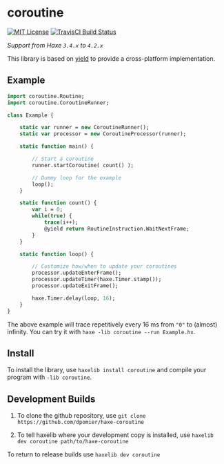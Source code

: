 coroutine
=======
[![MIT License](https://img.shields.io/badge/license-MIT-blue.svg?style=flat)](LICENSE.md)
[![TravisCI Build Status](https://travis-ci.com/dpomier/haxe-coroutine.svg?branch=master)](https://travis-ci.com/dpomier/haxe-coroutine)

*Support from Haxe `3.4.x` to `4.2.x`*

This library is based on [yield](https://github.com/dpomier/haxe-yield) to provide a cross-platform implementation.

Example
-----

```haxe
import coroutine.Routine;
import coroutine.CoroutineRunner;

class Example {

    static var runner = new CoroutineRunner();
    static var processor = new CoroutineProcessor(runner);

    static function main() {

        // Start a coroutine
        runner.startCoroutine( count() );

        // Dummy loop for the example
        loop();
    }

    static function count() {
        var i = 0;
        while(true) {
            trace(i++);
            @yield return RoutineInstruction.WaitNextFrame;
        }
    }

    static function loop() {

        // Customize how/when to update your coroutines
        processor.updateEnterFrame();
        processor.updateTimer(haxe.Timer.stamp());
        processor.updateExitFrame();

        haxe.Timer.delay(loop, 16);
    }
}
```
The above example will trace repetitively every 16 ms from `"0"` to (almost) infinity. You can try it with `haxe -lib coroutine --run Example.hx`.

Install
-----

To install the library, use `haxelib install coroutine` and compile your program with `-lib coroutine`.

Development Builds
-----

1. To clone the github repository, use `git clone https://github.com/dpomier/haxe-coroutine`

2. To tell haxelib where your development copy is installed, use `haxelib dev coroutine path/to/haxe-coroutine`

To return to release builds use `haxelib dev coroutine`
